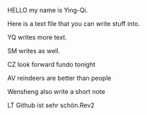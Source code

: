 
HELLO my name is Ying-Qi.

Here is a text file that you can write stuff into.

YQ writes more text.

SM writes as well.

CZ look forward fundo tonight

AV reindeers are better than people

Wensheng also write a short note

LT Github ist sehr schön.Rev2